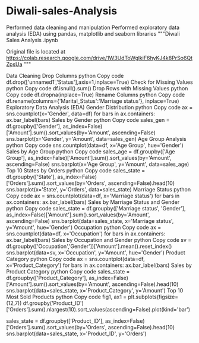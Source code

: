 # Diwali-sales-Analysis
Performed data cleaning and manipulation Performed exploratory data analysis (EDA) using pandas, matplotlib and seaborn libraries 
"""Diwali Sales Analysis .ipynb

Original file is located at https://colab.research.google.com/drive/1W3UdToWglkiF6hyKJ4k8PrSo6QtZpsUa """

Data Cleaning
Drop Columns
python
Copy code
df.drop(['unnamed1','Status'],axis=1,inplace=True)
Check for Missing Values
python
Copy code
df.isnull().sum()
Drop Rows with Missing Values
python
Copy code
df.dropna(inplace=True)
Rename Columns
python
Copy code
df.rename(columns={'Marital_Status':'Marriage status'}, inplace=True)
Exploratory Data Analysis (EDA)
Gender Distribution
python
Copy code
ax = sns.countplot(x='Gender', data=df)
for bars in ax.containers:
    ax.bar_label(bars)
Sales by Gender
python
Copy code
sales_gen = df.groupby(['Gender'], as_index=False)['Amount'].sum().sort_values(by='Amount', ascending=False)
sns.barplot(x='Gender', y='Amount', data=sales_gen)
Age Group Analysis
python
Copy code
sns.countplot(data=df, x='Age Group', hue='Gender')
Sales by Age Group
python
Copy code
sales_age = df.groupby(['Age Group'], as_index=False)['Amount'].sum().sort_values(by='Amount', ascending=False)
sns.barplot(x='Age Group', y='Amount', data=sales_age)
Top 10 States by Orders
python
Copy code
sales_state = df.groupby(['State'], as_index=False)['Orders'].sum().sort_values(by='Orders', ascending=False).head(10)
sns.barplot(x='State', y='Orders', data=sales_state)
Marriage Status
python
Copy code
ax = sns.countplot(data=df, x='Marriage status')
for bars in ax.containers:
    ax.bar_label(bars)
Sales by Marriage Status and Gender
python
Copy code
sales_state = df.groupby(['Marriage status', 'Gender'], as_index=False)['Amount'].sum().sort_values(by='Amount', ascending=False)
sns.barplot(data=sales_state, x='Marriage status', y='Amount', hue='Gender')
Occupation
python
Copy code
ax = sns.countplot(data=df, x='Occupation')
for bars in ax.containers:
    ax.bar_label(bars)
Sales by Occupation and Gender
python
Copy code
sv = df.groupby(['Occupation','Gender'])['Amount'].mean().reset_index()
sns.barplot(data=sv, x='Occupation', y='Amount', hue='Gender')
Product Category
python
Copy code
ax = sns.countplot(data=df, x='Product_Category')
for bars in ax.containers:
    ax.bar_label(bars)
Sales by Product Category
python
Copy code
sales_state = df.groupby(['Product_Category'], as_index=False)['Amount'].sum().sort_values(by='Amount', ascending=False).head(10)
sns.barplot(data=sales_state, x='Product_Category', y='Amount')
Top 10 Most Sold Products
python
Copy code
fig1, ax1 = plt.subplots(figsize=(12,7))
df.groupby('Product_ID')['Orders'].sum().nlargest(10).sort_values(ascending=False).plot(kind='bar')

sales_state = df.groupby(['Product_ID'], as_index=False)['Orders'].sum().sort_values(by='Orders', ascending=False).head(10)
sns.barplot(data=sales_state, x='Product_ID', y='Orders')




